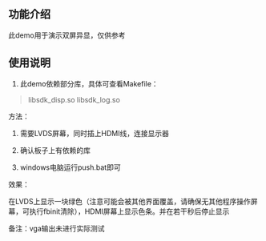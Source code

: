 ## 功能介绍
此demo用于演示双屏异显，仅供参考

## 使用说明

1. 此demo依赖部分库，具体可查看Makefile：
> libsdk_disp.so  libsdk_log.so

方法：

1. 需要LVDS屏幕，同时插上HDMI线，连接显示器

2. 确认板子上有依赖的库
   
3. windows电脑运行push.bat即可

效果：

在LVDS上显示一块绿色（注意可能会被其他界面覆盖，请确保无其他程序操作屏幕，可执行fbinit清除），HDMI屏幕上显示色条。并在若干秒后停止显示

备注：vga输出未进行实际测试

